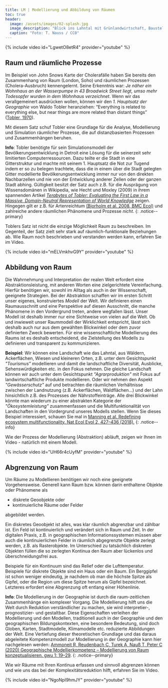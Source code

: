 ```yaml
---
title: LM | Modellierung und Abbildung von Räumen
toc: true
header:
  image: /assets/images/02-splash.jpg
  image_description: "Blick ins Lahntal mit Grünlandwirtschaft, Baustelle für Stromtrassen und Regenbogen."
  caption: "Foto: T. Nauss / CC0"
---
```



{% include video id="LgwetO8etR4" provider="youtube" %}

## Raum und räumliche Prozesse
Im Beispiel von John Snows Karte der Cholerafälle haben Sie bereits den Zusammenhang von Raum (London, Soho) und räumlichen Prozessen (Cholera-Ausbruch) kennengelernt. Seine Erkenntnis war: *Je näher ein Wohnhaus an der Wasserpumpe in 43 Broadwick Street liegt, umso mehr Todesopfer wurden in dem Wohnhaus verzeichnet*. Wenn wir das verallgemeinert ausdrücken wollen, können wir den *1. Hauptsatz der Geographie*  von Waldo Tobler heranziehen: “Everything is related to everything else, but near things are more related than distant things” ([Tobler, 1970](https://www.tandfonline.com/doi/abs/10.2307/143141)).

Mit diesem Satz schuf Tobler eine Grundlage für die Analyse, Modellierung und Simulation räumlicher Prozesse, die auf distanzbasierten Prozessen und Zusammenhängen beruhen.

**Info**: Tobler benötigte für sein Simulationsmodell der Bevölkerungsentwicklung in Detroit eine Lösung für die seinerzeit sehr limitierten Computerressourcen. Dazu teilte er die Stadt in eine Gitterstruktur und machte mit seinem 1. Hauptsatz die Not zur Tugend indem er so zu belegen trachtete, dass die in einem über die Stadt gelegten Gitter modellierte Bevölkerungsentwicklung immer nur von den direkten Nachbarzellen und nie von der Entwicklung anderer Zellen oder der ganzen Stadt abhing. Gültigkeit besitzt der Satz auch z.B. für die Ausprägung von Wissensdomänen in Wikipedia, wie Hecht und Moxley (2009) in ihrem spannenden Artikel *[Terabytes of Tobler: Evaluating the First Law in a Massive, Domain-Neutral Representation of World Knowledge](https://link.springer.com/chapter/10.1007/978-3-642-03832-7_6)* zeigen. Hingegen gilt er z.B. für Artenreichtum [(Bjorholm et al. 2008, BMC Ecol)](https://www.ncbi.nlm.nih.gov/pmc/articles/PMC2424035/) und zahlreiche andere räumlichen Phänomene und Prozesse *nicht*.
{: .notice--primary}

Toblers Satz ist nicht die einzige Möglichkeit Raum zu beschreiben. Im Gegenteil, der Satz zielt sehr stark auf räumlich-funktionale Beziehungen ab. Wie Raum noch beschrieben und verstanden werden kann, erfahren Sie im Video.

{% include video id="mELVmkhvG9Y" provider="youtube" %}

## Abbildung von Raum
Die Wahrnehmung und Interpretation der realen Welt erfordert eine Abstraktionsleistung, mit anderen Worten eine zielgerichtete Vereinfachung. Hierfür benötigen wir, sowohl im Alltag als auch in der Wissenschaft, geeignete Strategien. Bei der Abstraktion schaffen wir im ersten Schritt unser eigenes, konstruiertes *Modell* der Welt. Wir definieren einen Raumausschnitt und eine Perspektive auf diesen Ausschnitt, die manche Phänomene in den Vordergrund treten, andere wegfallen lässt. Unser Modell ist deshalb immer nur eine Sichtweise von vielen auf die Welt. Ob und inwieweit unser Raummodell der Wirklichkeit entspricht, lässt sich deshalb auch nur aus dem gewählten Blickwinkel oder dem zuvor definierten Zweck bewerten. Für eine wissenschaftliche Modellierung des Raums ist es deshalb entscheidend, die Zielstellung des Modells zu definieren und transparent zu kommunizieren.

**Beispiel**: Wir können eine Landschaft wie das Lahntal, aus Wäldern, Ackerflächen, Wiesen und kleineren Orten, z.B. unter dem Gesichtspunkt *"Tourismus"* modellieren und damit die landschaftliche Diversität, Ausblicke, Sehenswürdigkeiten etc. in den Fokus nehmen. Die gleiche Landschaft können wir auch unter dem Gesichtspunkt *"Agrarproduktion"* mit Fokus auf landwirtschaftliche Produkte modellieren. Oder wir nehmen den Aspekt *"Gewässerschutz"* auf und betrachten die räumlichen Verhältnisse zwischen der Landnutzung (z.B. Ackerflächen, Waldflächen...) und der Lahn hinsichtlich z.B. des Prozesses der Nährstoffeinträge.
Alle drei Blickwinkel könnte man wiederum zu einer abstrakten Kategorie der *"Ökosystemleistung"* zusammenfassen und die Multifunktionalität von Landschaften in den Vordergrund unseres Modells stellen. Wenn Sie dieses Beispiel interessiert, schauen Sie mal in [Manning et al. Redefining ecosystem multifunctionality. Nat Ecol Evol 2, 427–436 (2018).](https://doi.org/10.1038/s41559-017-0461-7)
{: .notice--info}

Wie der Prozess der Modellierung (Abstraktion) abläuft, zeigen wir Ihnen im Video - natürlich mit einem Modell.

{% include video id="UH66r4cUyfM" provider="youtube" %}

## Abgrenzung von Raum

Um Räume zu Modellieren benötigen wir noch eine geeignete Vorgehensweise. Generell kann Raum bzw. können darin enthaltene Objekte oder Phänomene als

* diskrete Geoobjekte oder
* kontinuierliche Räume oder Felder

abgebildet werden.

Ein diskretes Geoobjekt ist alles, was klar räumlich abgrenzbar und zählbar ist. Ein Feld ist kontinuierlich und verändert sich in Raum und Zeit. In der digitalen Praxis, z.B. in geographischen Informationssystemen müssen aber auch die kontinuierlichen Felder in räumlich abgegrenzte Objekte zerlegt werden, z.B. als Rasterobjekte. Im Unterschied zu tatsächlich diskreten Objekten füllen die so zerlegten Kontinua den Raum aber lückenlos und überschneidungsfrei aus.

Beispiele für ein Kontinuum sind das Relief oder die Lufttemperatur. Beispiele für diskrete Objekte sind ein Haus oder ein Baum. Ein Berggipfel ist schon weniger eindeutig, je nachdem ob man die höchste Spitze als Gipfel, oder die Region um diese Spitze herum als Gipfel bezeichnet. Letzteres erfordert eine Abgrenzung oft entlang einer Höhenlinie.

**Info**: Die Modellierung in der Geographie ist durch die raum-zeitlichen Zusammenhänge ein komplexer Vorgang. Die Modellierung hilft uns die Welt durch Reduktion verständlicher zu machen, sie wird interpretier-, prognostizier- und gestaltbar. Diese Eigenschaften verleihen der Modellierung und den Modellen, traditionell  auch in der Geographie und den geographischen Bildungskontexten, eine besondere Bedeutung, sind doch Globen, Karten, Stadtmodelle, Klimamodelle etc. reduzierte Abbildungen der Welt. Eine Vertiefung dieser theoretischen Grundlage und das daraus abgeleitete Kompetenzmodell zur Modellierung in der Geographie kann hier nachgelesen werden: [Ammoneit R, Reudenbach C, Turek A, Nauß T, Peter C (2020) Geographische Modellierkompetenz – Modellierung von Raum konzeptualisieren. gwu 1: 19–29](https://austriaca.at/0xc1aa5576_0x003b1ef9.pdf).
{: .notice--primary}

Wie wir Räume mit Ihren Kontinua erfassen und sinnvoll abgrenzen können und wie uns das bei der Komplexitätsreduktion hilft, erfahren Sie im Video.

{% include video id="NgoNpI9hmJY" provider="youtube" %}




<!--
Vorlesung:

Trotz dieser elementaren Einschränkung werden Repräsentationen des Raumes zwingend für das Verständnis von Prozessen und Zusammenhängen für gemeinsame Planung und Interaktion etc. benötigt. Oft sind unterschiedliche oder variable Repräsentationen notwendig, um die Realität ausreichend zielführend abzubilden.

Wer geographische Fachkompetenz erwerben will, muss die genannten Aspekte berücksichtigen. Wissenschaftstheoretisch kann Geographie durchaus als ein Methodenverbund, dessen Ziel es ist raum-zeitliche Zusammenhänge nachvollziehbar und reproduzierbar zu konstruieren, begriffen werden.

Wie setzen wir in der Geographie am einfachsten und effizientesten die Abstraktion unserer Weltsicht um? Zunächst erfordert eine Raumbeschreibung die Festlegung eines Ausschnitts und eines Zwecks der beobachteten Welt. Nur dann kann in zielführender Weise vereinfacht (abstrahiert) werden. Hierzu wird üblicherweise die geographische Repräsentation von Raum durch eindeutige Raumobjekte mit beliebigen Merkmalsausprägungen (E-Kirche: gotischer Baustil, Sandsteinbau, Touristenattraktion…,) oder kontinuierliche Merkmalsausprägungen im Raum (Luftdruck, Temperatur, Bevölkerung, ...) beschrieben.

<html>
<a href="http://upload.wikimedia.org/wikipedia/commons/thumb/d/d1/Fr%C3%A4nkische-Schweiz-westliche-Kante-16-05-2005.jpeg/640px-Fr%C3%A4nkische-Schweiz-westliche-Kante-16-05-2005.jpeg?uselang=de" title="View from the west of the Fränkische Schweiz. In the center of the photo you can see the escarpment outlier // Walberla// "><img src="http://upload.wikimedia.org/wikipedia/commons/thumb/d/d1/Fr%C3%A4nkische-Schweiz-westliche-Kante-16-05-2005.jpeg/640px-Fr%C3%A4nkische-Schweiz-westliche-Kante-16-05-2005.jpeg?uselang=de" width="50%"  alt="Fränkische Schweiz Westrand"></a>
</html>

*Abbildung 01-03: Blick auf die Fränkische Schweiz von Westen. In der Bildmitte ist der Zeugenberg Walberla zu sehen (Arnold 2005)*


Beginnen wir mit einem geographischen Begriff von Raum, der uns aus dem Alltagswissen vertraut ist. So kennen viele die Region der Fränkischen Schweiz. Wir assoziieren mit solchen *Raumentitäten* eine mehr oder weniger diffuse, gleichwohl abgegrenzte Raumausdehnung (Region) oder die Vorstellung einer Landschaft (vgl. Abb. 01-03). Derart als Entitäten empfundenen Räumen werden häufig auch Attribute wie kulinarische, kulturelle oder freizeitorientierte Aspekte zugeordnet. So ist die Fränkische Schweiz sowohl für ihre Weine und lokalen Biere als auch beispielsweise für ihre Osterbrunnen (vgl. Abb. 01-04) oder ihr touristisches Potenzial bekannt.

Ein weiteres sehr eingängiges Beispiel für solche räumlichen Übergänge stellt das Relief dar (vgl. Abb. 01-05), denn die Erdoberfläche weist eine quasi-kontinuierlich unterschiedliche Höhe auf. Die räumliche Verbreitung dieser Merkmalsausprägung variiert kontinuierlich. Versucht man vor diesem Hintergrund eine räumliche Abgrenzung der Fränkischen Schweiz so mögen nicht nur die religiösen oder kulinarischen Vorlieben der Bevölkerung, sondern auch z.B. die morphologischen oder edaphischen Eigenschaften der Erdoberfläche die sie bevölkern inhomogen im Raum verteilt sein. Die Karte der Fränkischen Schweiz (vgl. Abb. 01-06) versucht dies durch ein radiales Verblassen der Farben im Randbereich zu symbolisieren, allerdings ohne zu verdeutlichen wie es zu dieser Abgrenzung kommt.

</html>
 <a href="http://minibsc.gis-ma.org/GISBScL1/de/image/eierbrunnen.jpg" title="Marketplace of  Ebermannstadt with the decorated Well of Mary. This is an example of the typical Easter decoration in this region (Behrendes 2010).">  <img src="http://minibsc.gis-ma.org/GISBScL1/de/image/eierbrunnen.jpg" width="50%"  alt="Easter Decoration Ebermannstadt">  </a>
 </html>

*Abbildung 01-04: Der Marktplatz von Ebermannstadt mit dem geschmückten Marienbrunnen und Osterbäumen. Beispielhaft für den typischen Osterschmuck der fränkischen Schweiz *

<html>
<a  href="https://www.flickr.com/photos/environmentalinformatics-marburg/13921790904" title="01-05-dem-fraenkische-schweiz by Environmental Informatics Marburg, on Flickr"><img src="https://farm8.staticflickr.com/7226/13921790904_b0919259f8_n.jpg" width="50%" alt="01-05-dem-fraenkische-schweiz"></a>
</html>

Abbildung 01-05: Digitales Geländemodell der Fränkischen Schweiz und angrenzender Regionen. Datengrundlage SRTM Daten 90 Meter räumliche Auflösung (GIS.MA 2009)

<html>
 <a href="http://upload.wikimedia.org/wikipedia/commons/thumb/2/28/Fraenkische_Schweiz.png/800px-Fraenkische_Schweiz.png" title="Map of the Fränkische Schweiz ">  <img src="http://upload.wikimedia.org/wikipedia/commons/thumb/2/28/Fraenkische_Schweiz.png/800px-Fraenkische_Schweiz.png" width="50%"  alt="Map of Frankonian Switzerland">  </a>
 </html>


*Abbildung 01-06: Karte der Fränkischen Schweiz (Mikmaq 2009)*
-->
